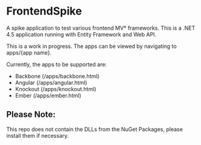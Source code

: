 FrontendSpike
=============
A spike application to test various frontend MV* frameworks.
This is a .NET 4.5 application running with Entity Framework and Web API.

This is a work in progress.  The apps can be viewed by navigating to apps/{app name}.

Currently, the apps to be supported are:
*	Backbone (/apps/backbone.html)
*	Angular (/apps/angular.html)
*	Knockout (/apps/knockout.html)
*	Ember (/apps/ember.html)

Please Note:
------------
This repo does not contain the DLLs from the NuGet Packages, please install them if necessary.
